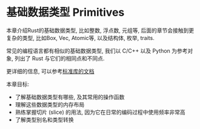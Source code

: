 # 基础数据类型 Primitives

本章介绍Rust的基础数据类型, 比如整数, 浮点数, 元组等, 后面的章节会接触到更复杂的类型, 比如Box,
Vec, Atomic等, 以及结构体, 枚举, traits.

常见的编程语言都有相似的基础数据类型, 我们以 C/C++ 以及 Python 为参考对象, 列出了 Rust 与它们的相同点和不同点.

更详细的信息, 可以参考[标准库的文档](https://doc.rust-lang.org/stable/std/primitive/)

本章目标:

- 了解基础数据类型有哪些, 及其常用的操作函数
- 理解这些数据类型的内存布局
- 熟练掌握切片 (slice) 的用法, 因为它在日常的编码过程中使用频率非常高
- 了解类型别名和类型转换